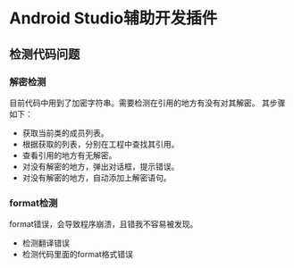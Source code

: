 # Android Studio辅助开发插件
## 检测代码问题
### 解密检测
 目前代码中用到了加密字符串。需要检测在引用的地方有没有对其解密。
 其步骤如下：
 * 获取当前类的成员列表。
 * 根据获取的列表，分别在工程中查找其引用。
 * 查看引用的地方有无解密。
 * 对没有解密的地方，弹出对话框，提示错误。
 * 对没有解密的地方，自动添加上解密语句。
### format检测
 format错误，会导致程序崩溃，且错我不容易被发现。
 * 检测翻译错误
 * 检测代码里面的format格式错误
